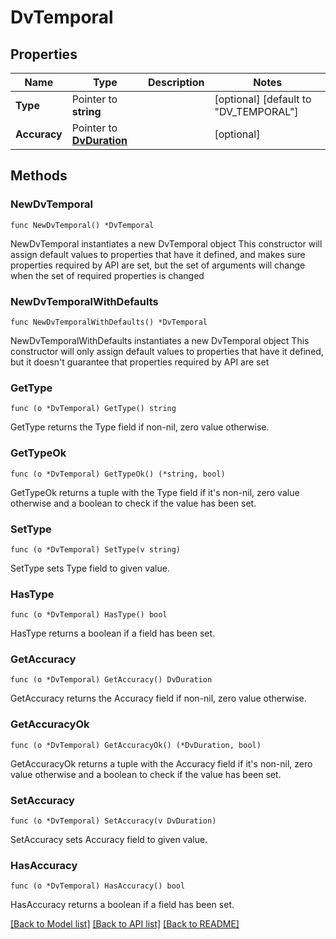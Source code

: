 # DvTemporal

## Properties

Name | Type | Description | Notes
------------ | ------------- | ------------- | -------------
**Type** | Pointer to **string** |  | [optional] [default to "DV_TEMPORAL"]
**Accuracy** | Pointer to [**DvDuration**](DvDuration.md) |  | [optional] 

## Methods

### NewDvTemporal

`func NewDvTemporal() *DvTemporal`

NewDvTemporal instantiates a new DvTemporal object
This constructor will assign default values to properties that have it defined,
and makes sure properties required by API are set, but the set of arguments
will change when the set of required properties is changed

### NewDvTemporalWithDefaults

`func NewDvTemporalWithDefaults() *DvTemporal`

NewDvTemporalWithDefaults instantiates a new DvTemporal object
This constructor will only assign default values to properties that have it defined,
but it doesn't guarantee that properties required by API are set

### GetType

`func (o *DvTemporal) GetType() string`

GetType returns the Type field if non-nil, zero value otherwise.

### GetTypeOk

`func (o *DvTemporal) GetTypeOk() (*string, bool)`

GetTypeOk returns a tuple with the Type field if it's non-nil, zero value otherwise
and a boolean to check if the value has been set.

### SetType

`func (o *DvTemporal) SetType(v string)`

SetType sets Type field to given value.

### HasType

`func (o *DvTemporal) HasType() bool`

HasType returns a boolean if a field has been set.

### GetAccuracy

`func (o *DvTemporal) GetAccuracy() DvDuration`

GetAccuracy returns the Accuracy field if non-nil, zero value otherwise.

### GetAccuracyOk

`func (o *DvTemporal) GetAccuracyOk() (*DvDuration, bool)`

GetAccuracyOk returns a tuple with the Accuracy field if it's non-nil, zero value otherwise
and a boolean to check if the value has been set.

### SetAccuracy

`func (o *DvTemporal) SetAccuracy(v DvDuration)`

SetAccuracy sets Accuracy field to given value.

### HasAccuracy

`func (o *DvTemporal) HasAccuracy() bool`

HasAccuracy returns a boolean if a field has been set.


[[Back to Model list]](../README.md#documentation-for-models) [[Back to API list]](../README.md#documentation-for-api-endpoints) [[Back to README]](../README.md)


